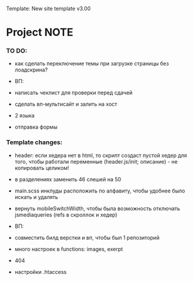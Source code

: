 Template: New site template v3.00

# Project NOTE

### TO DO:
- как сделать переключение темы при загрузке страницы без лоадскрина?

- ВП: 
- написать чеклист для проверки перед сдачей
- сделать вп-мультисайт и залить на хост
- 2 языка
- отправка формы


### Template changes:
- header: если хедера нет в html, то скрипт создаст пустой хедер для того, чтобы работали переменные (header.js/init; описание) - не копировать целиком!
- в разделениях заменить 46 слешей на 50
- main.scss инклуды расположить по алфавиту, чтобы удобнее было искать и удалять
- вернуть mobileSwitchWidth, чтобы была возможность отключать jsmediaqueries (refs в скроллок и хедер)

- ВП:
- совместить билд верстки и вп, чтобы был 1 репозиторий
- много настроек в functions: images, exerpt
- 404
- настройки .htaccess